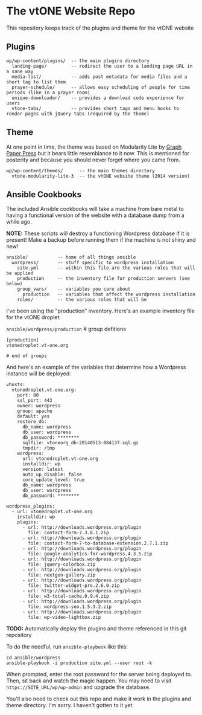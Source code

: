# The vtONE Website Repo

This repository keeps track of the plugins and theme for the vtONE website

## Plugins

    wp/wp-content/plugins/  -- the main plugins directory
      landing-page/         -- redirect the user to a landing page URL in a sane way
      media-list/           -- adds post metadata for media files and a short tag to list them
      prayer-schedule/      -- allows easy scheduling of people for time periods (like in a prayer room)
      unique-downloader/    -- provides a download code experience for users
      vtone-tabs/           -- provides short tags and menu hooks to render pages with jQuery tabs (required by the theme)

## Theme

At one point in time, the theme was based on Modularity Lite by [Graph Paper Press](http://graphpaperpress.com)
but it bears little resemblance to it now. This is mentioned for posterity and because you
should never forget where you came from.

    wp/wp-content/themes/      -- the main themes directory
      vtone-modularity-lite-3  -- the vtONE website theme (2014 version)

## Ansible Cookbooks

The included Ansible cookbooks will take a machine from bare metal to having
a functional version of the website with a database dump from a while ago.

__NOTE:__ These scripts will destroy a functioning Wordpress database if it is present!
Make a backup before running them if the machine is not shiny and new!

    ansible/           -- home of all things ansible
      wordpress/       -- stuff specific to wordpress installation
        site.yml       -- within this file are the various roles that will be applied
        production     -- the inventory file for production servers (see below)
        group_vars/    -- variables you care about
          production   -- variables that affect the wordpress installation
        roles/         -- the various roles that will be

I've been using the "production" inventory. Here's an example inventory file for the vtONE droplet:

`ansible/wordpress/production`
    # group defitions

    [production]
    vtonedroplet.vt-one.org

    # end of groups

And here's an example of the variables that determine how a Wordpress instance will be deployed:

    vhosts:
      vtonedroplet.vt-one.org:
        port: 80
        ssl_port: 443
        owner: wordpress
        group: apache
        default: yes
        restore_db:
          db_name: wordpress
          db_user: wordpress
          db_password: ********
          sqlfile: vtoneorg_db-20140513-084137.sql.gz
          tmpdir: /tmp
        wordpress:
          url: vtonedroplet.vt-one.org
          installdir: wp
          version: latest
          auto_up_disable: false
          core_update_level: true
          db_name: wordpress
          db_user: wordpress
          db_password: ********

    wordpress_plugins:
      - url: vtonedroplet.vt-one.org
        installdir: wp
        plugins:
          - url: http://downloads.wordpress.org/plugin
            file: contact-form-7.3.8.1.zip
          - url: http://downloads.wordpress.org/plugin
            file: contact-form-7-to-database-extension.2.7.1.zip
          - url: http://downloads.wordpress.org/plugin
            file: google-analytics-for-wordpress.4.3.5.zip
          - url: http://downloads.wordpress.org/plugin
            file: jquery-colorbox.zip
          - url: http://downloads.wordpress.org/plugin
            file: nextgen-gallery.zip
          - url: http://downloads.wordpress.org/plugin
            file: twitter-widget-pro.2.6.0.zip
          - url: http://downloads.wordpress.org/plugin
            file: w3-total-cache.0.9.4.zip
          - url: http://downloads.wordpress.org/plugin
            file: wordpress-seo.1.5.3.2.zip
          - url: http://downloads.wordpress.org/plugin
            file: wp-video-lightbox.zip

__TODO:__ Automatically deploy the plugins and theme referenced in this git repository

To do the needful, run `ansible-playbook` like this:

    cd ansible/wordpress
    ansible-playbook -i production site.yml --user root -k

When prompted, enter the root password for the server being deployed to.
Then, sit back and watch the magic happen. You may need to visit
`https://SITE_URL/wp/wp-admin` and upgrade the database.

You'll also need to check out this repo and make it work in the plugins and theme directory.
I'm sorry. I haven't gotten to it yet.
